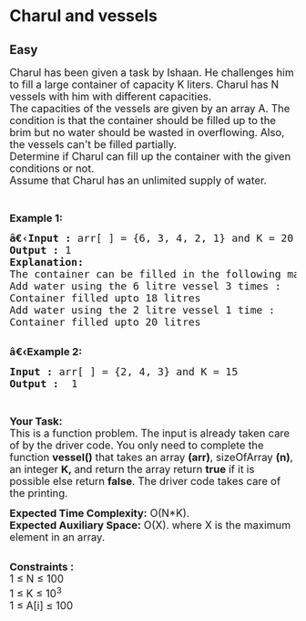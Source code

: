 # Charul and vessels
## Easy 
<div class="problem-statement">
                <p></p><p><span style="font-size:18px">Charul has been given a task by Ishaan. He challenges him to fill a large container of capacity K liters. Charul has N vessels with him with different capacities.<br>
The capacities of the vessels are given by an array A. The condition is that the container should be filled up to the brim but no water&nbsp;should be wasted in overflowing. Also, the vessels can't be filled partially.<br>
Determine if Charul can fill up the container with the given conditions or not.<br>
Assume that Charul has an unlimited supply of water.</span></p>

<p>&nbsp;</p>

<p><span style="font-size:18px"><strong>Example 1:</strong></span></p>

<pre><span style="font-size:18px"><strong>â€‹Input :</strong> arr[ ] = {6, 3, 4, 2, 1} and K = 20
<strong>Output :</strong> 1
<strong>Explanation:</strong>
The container can be filled in the following manner :&nbsp;
Add water using the 6 litre vessel 3 times :
Container filled upto 18 litres
Add water using the 2 litre vessel 1 time : 
Container filled upto 20 litres
</span></pre>

<p><br>
<span style="font-size:18px"><strong>â€‹Example 2:</strong></span></p>

<pre><span style="font-size:18px"><strong>Input :</strong> arr[ ] = {2, 4, 3} and K = 15 <strong>
Output :</strong>  1</span></pre>

<p>&nbsp;</p>

<p><span style="font-size:18px"><strong>Your Task:</strong><br>
This is a function problem. The input is already taken care of by the driver code. You only need to complete the function <strong>vessel()</strong> that takes an array <strong>(arr)</strong>, sizeOfArray <strong>(n)</strong>, an integer <strong>K,&nbsp;</strong>and return the array return <strong>true</strong> if it is possible else return <strong>false</strong>. The driver code takes care of the printing.</span></p>

<p><span style="font-size:18px"><strong>Expected Time Complexity:</strong>&nbsp;O(N*K).<br>
<strong>Expected Auxiliary Space:</strong>&nbsp;O(X). where X is the maximum element in an array.</span></p>

<p><br>
<span style="font-size:18px"><strong>Constraints :</strong>&nbsp;<br>
1 ≤ N ≤ 100<br>
1 ≤ K ≤ 10<sup>3</sup><br>
1 ≤ A[i] ≤ 100</span></p>
 <p></p>
            </div>